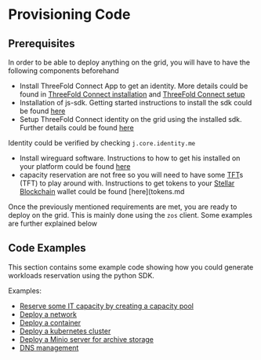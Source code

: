# Provisioning Code

## Prerequisites

In order to be able to deploy anything on the grid, you will have to have the following components beforehand

- Install ThreeFold Connect App to get an identity. More details could be found in [ThreeFold Connect installation](sdk__threefold_connect_install.md) and [ThreeFold Connect setup](sdk__threefold_connect_overview.md)
- Installation of js-sdk. Getting started instructions to install the sdk could be found [here](sdk__3bot_local_install.md)
- Setup ThreeFold Connect identity on the grid using the installed sdk. Further details could be found [here](sdk__3bot_identity_configure.md)

Identity could be verified by checking `j.core.identity.me`

- Install wireguard software. Instructions to how to get his installed on your platform could be found [here](https://www.wireguard.com/install/)
- capacity reservation are not free so you will need to have some [TFT](threefold__threefold_token)s (TFT) to play around with. Instructions to get tokens to your [Stellar Blockchain](threefold__stellar_blockchain) wallet could be found [here](tokens.md

Once the previously mentioned requirements are met, you are ready to deploy on the grid. This is mainly done using the `zos` client. Some examples are further explained below

## Code Examples

This section contains some example code showing how you could generate workloads reservation using the python SDK.

Examples:

- [Reserve some IT capacity by creating a capacity pool](sdk__code_pool.md)
- [Deploy a network](sdk__code_network.md)
- [Deploy a container](sdk__code_container.md)
- [Deploy a kubernetes cluster](sdk__code_kubernetes.md)
- [Deploy a Minio server for archive storage](sdk__code_storage.md)
- [DNS management](sdk__code_web.md)